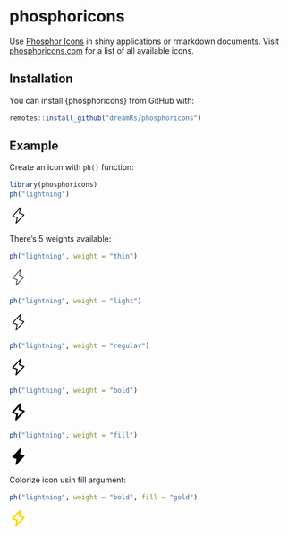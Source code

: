 
<!-- README.md is generated from README.Rmd. Please edit that file -->

# phosphoricons

<!-- badges: start -->
<!-- badges: end -->

Use [Phosphor Icons](https://github.com/phosphor-icons/phosphor-icons)
in shiny applications or rmarkdown documents. Visit
[phosphoricons.com](https://phosphoricons.com/) for a list of all
available icons.

## Installation

You can install {phosphoricons} from GitHub with:

``` r
remotes::install_github("dreamRs/phosphoricons")
```

## Example

Create an icon with `ph()` function:

``` r
library(phosphoricons)
ph("lightning")
```

<img src="man/figures/lightning-light.svg" height="32" />

There’s 5 weights available:

``` r
ph("lightning", weight = "thin")
```

<img src="man/figures/lightning-thin.svg" height="32" />

``` r
ph("lightning", weight = "light")
```

<img src="man/figures/lightning-light.svg" height="32" />

``` r
ph("lightning", weight = "regular")
```

<img src="man/figures/lightning-regular.svg" height="32" />

``` r
ph("lightning", weight = "bold")
```

<img src="man/figures/lightning-bold.svg" height="32" />

``` r
ph("lightning", weight = "fill")
```

<img src="man/figures/lightning-fill.svg" height="32" />

Colorize icon usin fill argument:

``` r
ph("lightning", weight = "bold", fill = "gold")
```

<img src="man/figures/lightning-bold-gold.svg" height="32" />
